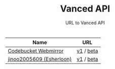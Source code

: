 <div align="center">
  <h1>Vanced API</h1>
  <p>URL to Vanced API</p>
  
#

  | Name | URL |
  |------|-----|
  | <a href="https://mirror.codebucket.de/">Codebucket Webmirror</a> | <a href="https://mirror.codebucket.de/vanced/api/v1/">v1</a> / <a href="https://mirror.codebucket.de/vanced/api/beta/">beta</a> |
  | <a href="https://github.com/jinoo2005609">jinoo2005609 (Esherloon)</a> | <a href="https://vanced.esherloon.com/api/v1/">v1</a> / <a href="https://vanced.esherloon.com/api/beta/">beta</a> |
